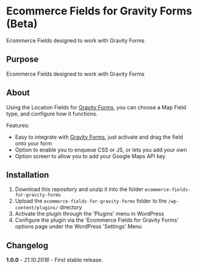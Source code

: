 # Ecommerce Fields for Gravity Forms (Beta)

Ecommerce Fields designed to work with Gravity Forms

## Purpose

Ecommerce Fields designed to work with Gravity Forms

## About

Using the Location Fields for [Gravity Forms](http://www.gravityforms.com/), you can choose a Map Field type, and configure how it functions.

Features:

* Easy to integrate with [Gravity Forms](http://www.gravityforms.com/), just activate and drag the field onto your form
* Option to enable you to enqueue CSS or JS, or lets you add your own
* Option screen to allow you to add your Google Maps API key

## Installation

1. Download this repository and unzip it into the folder `ecommerce-fields-for-gravity-forms`
2. Upload the `ecommerce-fields-for-gravity-forms` folder to the `/wp-content/plugins/` directory
3. Activate the plugin through the 'Plugins' menu in WordPress
4. Configure the plugin via the 'Ecommerce Fields for Gravity Forms' options page under the WordPress 'Settings' Menu

## Changelog

**1.0.0** - *21.10.2016* - First stable release.  
